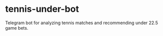 # tennis-under-bot
Telegram bot for analyzing tennis matches and recommending under 22.5 game bets.
